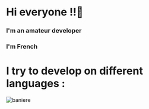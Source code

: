 # Hi everyone !!🤙

### I'm an amateur developer
### I'm French 

# I try to develop on different languages :
![baniere](https://user-images.githubusercontent.com/92871565/139534786-edce2f54-672b-48c7-99b1-54634db60f1a.png)
